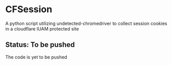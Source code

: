 # CFSession
A python script utilizing undetected-chromedriver to collect session cookies in a cloudflare IUAM protected site


## Status: To be pushed
The code is yet to be pushed
